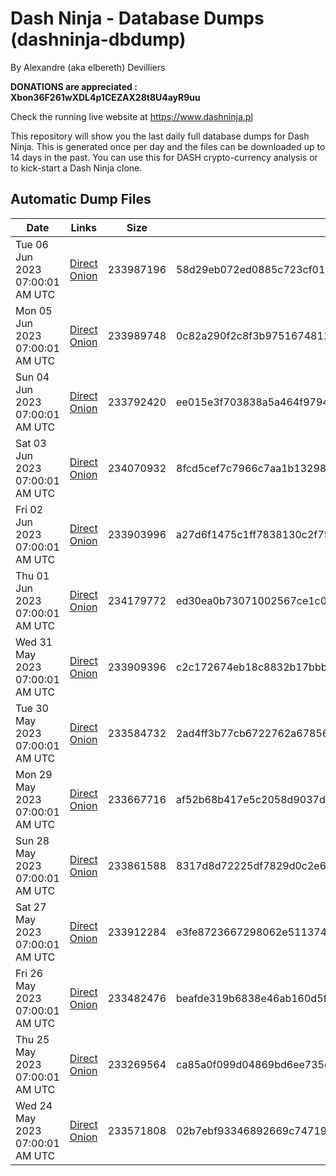 # Dash Ninja - Database Dumps (dashninja-dbdump)
By Alexandre (aka elbereth) Devilliers

**DONATIONS are appreciated : Xbon36F261wXDL4p1CEZAX28t8U4ayR9uu**

Check the running live website at https://www.dashninja.pl

This repository will show you the last daily full database dumps for Dash Ninja. This is generated once per day and the files can be downloaded up to 14 days in the past.
You can use this for DASH crypto-currency analysis or to kick-start a Dash Ninja clone.


## Automatic Dump Files
| Date | Links | Size | SHA256 |
|--|--|--|--|
| Tue 06 Jun 2023 07:00:01 AM UTC | [Direct](https://oshi.at/eMfb) [Onion](http://5ety7tpkim5me6eszuwcje7bmy25pbtrjtue7zkqqgziljwqy3rrikqd.onion/eMfb) | 233987196 | 58d29eb072ed0885c723cf0119898e891a9f876c6d8327a14e17f98bf8610568 | 
| Mon 05 Jun 2023 07:00:01 AM UTC | [Direct](https://oshi.at/msLB) [Onion](http://5ety7tpkim5me6eszuwcje7bmy25pbtrjtue7zkqqgziljwqy3rrikqd.onion/msLB) | 233989748 | 0c82a290f2c8f3b975167481129f623eaf31de25893310dc18897ca4806049cc | 
| Sun 04 Jun 2023 07:00:01 AM UTC | [Direct](https://oshi.at/YuJk) [Onion](http://5ety7tpkim5me6eszuwcje7bmy25pbtrjtue7zkqqgziljwqy3rrikqd.onion/YuJk) | 233792420 | ee015e3f703838a5a464f9794bf764b8ef1b25f306f064e372aad5c3025d9a35 | 
| Sat 03 Jun 2023 07:00:01 AM UTC | [Direct](https://oshi.at/otbP) [Onion](http://5ety7tpkim5me6eszuwcje7bmy25pbtrjtue7zkqqgziljwqy3rrikqd.onion/otbP) | 234070932 | 8fcd5cef7c7966c7aa1b132980c3c0b96ae38c0c1b1c3e3cf395515e85c63f7b | 
| Fri 02 Jun 2023 07:00:01 AM UTC | [Direct](https://oshi.at/XLLy) [Onion](http://5ety7tpkim5me6eszuwcje7bmy25pbtrjtue7zkqqgziljwqy3rrikqd.onion/XLLy) | 233903996 | a27d6f1475c1ff7838130c2f758d6454b5b26922a137ca070a05d4313726cd45 | 
| Thu 01 Jun 2023 07:00:01 AM UTC | [Direct](DBI) [Onion](DBI) | 234179772 | ed30ea0b73071002567ce1c0d4ab881c761dd4441f443c9821ca05215c7be5dd | 
| Wed 31 May 2023 07:00:01 AM UTC | [Direct](https://oshi.at/WkjA) [Onion](http://5ety7tpkim5me6eszuwcje7bmy25pbtrjtue7zkqqgziljwqy3rrikqd.onion/WkjA) | 233909396 | c2c172674eb18c8832b17bbbb6257e1dcbc2d4a102b30e32893e565f3ba6e66f | 
| Tue 30 May 2023 07:00:01 AM UTC | [Direct](https://oshi.at/NqEq) [Onion](http://5ety7tpkim5me6eszuwcje7bmy25pbtrjtue7zkqqgziljwqy3rrikqd.onion/NqEq) | 233584732 | 2ad4ff3b77cb6722762a6785621e5778b1cf3502260f1759d673085ec492123e | 
| Mon 29 May 2023 07:00:01 AM UTC | [Direct](https://oshi.at/fcZt) [Onion](http://5ety7tpkim5me6eszuwcje7bmy25pbtrjtue7zkqqgziljwqy3rrikqd.onion/fcZt) | 233667716 | af52b68b417e5c2058d9037d0f534b9b509affa59594c2fcdd026de1bdf428fc | 
| Sun 28 May 2023 07:00:01 AM UTC | [Direct](https://oshi.at/hQPi) [Onion](http://5ety7tpkim5me6eszuwcje7bmy25pbtrjtue7zkqqgziljwqy3rrikqd.onion/hQPi) | 233861588 | 8317d8d72225df7829d0c2e61cea967a2e1756773041fb7b8919814e90165af3 | 
| Sat 27 May 2023 07:00:01 AM UTC | [Direct](https://oshi.at/Ajxg) [Onion](http://5ety7tpkim5me6eszuwcje7bmy25pbtrjtue7zkqqgziljwqy3rrikqd.onion/Ajxg) | 233912284 | e3fe8723667298062e5113744728d8a9cd9fd399af2bd09db5febfd9a7345f08 | 
| Fri 26 May 2023 07:00:01 AM UTC | [Direct](https://oshi.at/CQTQ) [Onion](http://5ety7tpkim5me6eszuwcje7bmy25pbtrjtue7zkqqgziljwqy3rrikqd.onion/CQTQ) | 233482476 | beafde319b6838e46ab160d5fd4b68ba4ebf012b976cf83007457ad073085e0b | 
| Thu 25 May 2023 07:00:01 AM UTC | [Direct](https://oshi.at/cEez) [Onion](http://5ety7tpkim5me6eszuwcje7bmy25pbtrjtue7zkqqgziljwqy3rrikqd.onion/cEez) | 233269564 | ca85a0f099d04869bd6ee735e9b5a6593552b84f0922593686fc06760e214783 | 
| Wed 24 May 2023 07:00:01 AM UTC | [Direct](https://oshi.at/tgZH) [Onion](http://5ety7tpkim5me6eszuwcje7bmy25pbtrjtue7zkqqgziljwqy3rrikqd.onion/tgZH) | 233571808 | 02b7ebf93346892669c747199c88b91c205d510d24ae39a1302152d2b0ea5b9b | 
